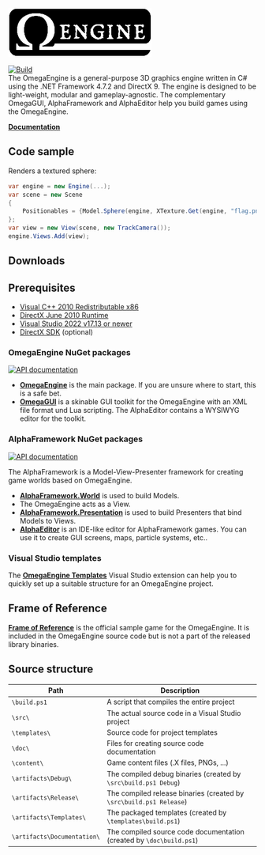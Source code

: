![OmegaEngine](logo.png)

[![Build](https://github.com/omegaengine/omegaengine/workflows/Build/badge.svg?branch=master)](https://github.com/omegaengine/omegaengine/actions?query=workflow%3ABuild)  
The OmegaEngine is a general-purpose 3D graphics engine written in C# using the .NET Framework 4.7.2 and DirectX 9. The engine is designed to be light-weight, modular and gameplay-agnostic.
The complementary OmegaGUI, AlphaFramework and AlphaEditor help you build games using the OmegaEngine.

**[Documentation](http://omegaengine.de/)**

## Code sample
Renders a textured sphere:
```csharp
var engine = new Engine(...);
var scene = new Scene
{
    Positionables = {Model.Sphere(engine, XTexture.Get(engine, "flag.png"))}
};
var view = new View(scene, new TrackCamera());
engine.Views.Add(view);
```

## Downloads

## Prerequisites

- [Visual C++ 2010 Redistributable x86](https://www.microsoft.com/en-us/download/details.aspx?id=26999)
- [DirectX June 2010 Runtime](https://www.microsoft.com/en-us/download/details.aspx?id=8109)
- [Visual Studio 2022 v17.13 or newer](https://www.visualstudio.com/downloads/)
- [DirectX SDK](https://www.microsoft.com/en-us/download/details.aspx?id=6812) (optional)

### OmegaEngine NuGet packages

[![API documentation](https://img.shields.io/badge/api-docs-orange.svg)](https://api.omegaengine.de/omegaengine/)

- **[OmegaEngine](http://www.nuget.org/packages/OmegaEngine/)** is the main package. If you are unsure where to start, this is a safe bet.
- **[OmegaGUI](http://www.nuget.org/packages/OmegaGUI/)** is a skinable GUI toolkit for the OmegaEngine with an XML file format und Lua scripting. The AlphaEditor contains a WYSIWYG editor for the toolkit.

### AlphaFramework NuGet packages

[![API documentation](https://img.shields.io/badge/api-docs-orange.svg)](https://api.omegaengine.de/alphaframework/)

The AlphaFramework is a Model-View-Presenter framework for creating game worlds based on OmegaEngine.
- **[AlphaFramework.World](http://www.nuget.org/packages/AlphaFramework.World/)** is used to build Models.
- The OmegaEngine acts as a View.
- **[AlphaFramework.Presentation](http://www.nuget.org/packages/AlphaFramework.Presentation/)** is used to build Presenters that bind Models to Views.
- **[AlphaEditor](http://www.nuget.org/packages/AlphaEditor/)** is an IDE-like editor for AlphaFramework games. You can use it to create GUI screens, maps, particle systems, etc..

### Visual Studio templates

The **[OmegaEngine Templates](https://visualstudiogallery.msdn.microsoft.com/65016a18-e699-47e8-ad91-114faf038d05)** Visual Studio extension can help you to quickly set up a suitable structure for an OmegaEngine project.

## Frame of Reference

**[Frame of Reference](https://github.com/omegaengine/omegaengine/tree/master/src/FrameOfReference)** is the official sample game for the OmegaEngine. It is included in the OmegaEngine source code but is not a part of the released library binaries.

## Source structure

| Path                        | Description                                                          |
| --------------------------- | -------------------------------------------------------------------- |
| `\build.ps1`                | A script that compiles the entire project                            |
| `\src\`                     | The actual source code in a Visual Studio project                    |
| `\templates\`               | Source code for project templates                                    |
| `\doc\`                     | Files for creating source code documentation                         |
| `\content\`                 | Game content files (.X files, PNGs, ...)                             |
| `\artifacts\Debug\`         | The compiled debug binaries (created by `\src\build.ps1 Debug`)      |
| `\artifacts\Release\`       | The compiled release binaries (created by `\src\build.ps1 Release`)  |
| `\artifacts\Templates\`     | The packaged templates (created by `\templates\build.ps1`)           |
| `\artifacts\Documentation\` | The compiled source code documentation (created by `\doc\build.ps1`) |
